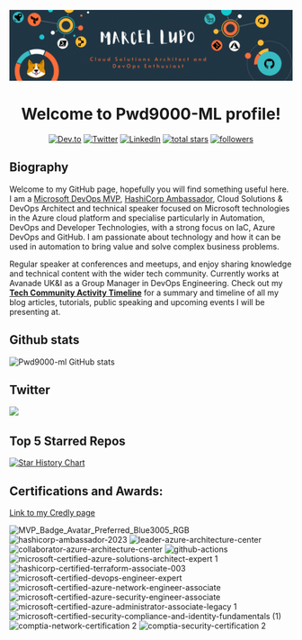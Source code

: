 ![Main](master.gif)

<h1 align="center">
  Welcome to Pwd9000-ML profile!
</h1>

<p align="center">
  <a href="https://dev.to/pwd9000/my-tech-community-activity-timeline-57lf">
    <img alt="Dev.to" title="Dev.to Blog" src="https://img.shields.io/badge/-DEV.TO%20BLOG-0A0A0A?style=for-the-badge&logo=devdotto&logoColor=white"></a>
  <a href="https://twitter.com/pwd9000?ref_src=twsrc%5Etfw">
    <img alt="Twitter" title="Twitter" src="https://img.shields.io/twitter/follow/Pwd9000?color=lightblue&label=%40pwd9000&logo=twitter&logoColor=white&style=for-the-badge"></a>
  <a href="https://www.linkedin.com/in/marcel-l-61b0a96b">
    <img alt="LinkedIn" title="LinkedIn" src="https://img.shields.io/badge/-Marcel%20Lupo-blue?style=for-the-badge&logo=Linkedin&logoColor=white/"></a>
  <a href="https://github.com/pwd9000-ML?tab=repositories&sort=stargazers">
    <img alt="total stars" title="Total stars on GitHub" src="https://img.shields.io/github/stars/Pwd9000-ML?logo=github&logoColor=white&style=for-the-badge"/></a>
  <a href="https://github.com/Pwd9000-ML?tab=followers">
    <img alt="followers" title="Follow me on Github" src="https://img.shields.io/github/followers/Pwd9000-ML?style=for-the-badge&logo=github&logoColor=white"/></a>
</p>

## Biography

Welcome to my GitHub page, hopefully you will find something useful here.  
I am a [Microsoft DevOps MVP](https://mvp.microsoft.com/en-us/PublicProfile/5004771?fullName=Marcel%20Lupo), [HashiCorp Ambassador](https://www.credly.com/badges/03bdf482-06d3-4d6c-9216-197b47f5094e), Cloud Solutions & DevOps Architect and technical speaker focused on Microsoft technologies in the Azure cloud platform and specialise particularly in Automation, DevOps and Developer Technologies, with a strong focus on IaC, Azure DevOps and GitHub.
I am passionate about technology and how it can be used in automation to bring value and solve complex business problems.

Regular speaker at conferences and meetups, and enjoy sharing knowledge and technical content with the wider tech community. Currently works at Avanade UK&I as a Group Manager in DevOps Engineering.
Check out my **[Tech Community Activity Timeline](https://dev.to/pwd9000/my-tech-community-activity-timeline-57lf)** for a summary and timeline of all my blog articles, tutorials, public speaking and upcoming events I will be presenting at.  

## Github stats

![Pwd9000-ml GitHub stats](https://github-readme-stats-sigma-five.vercel.app/api?username=Pwd9000-ML&theme=vue-dark&show_icons=true)
## Twitter

[<img src="https://img.shields.io/badge/-Follow-blue?style=for-the-badge&logo=twitter&logoColor=white"/>](https://twitter.com/pwd9000?ref_src=twsrc%5Etfw")

## Top 5 Starred Repos

[![Star History Chart](https://api.star-history.com/svg?repos=Pwd9000-ML/Azure-Terraform-Deployments,Pwd9000-ML/docker-github-runner-linux,Pwd9000-ML/blog-devto,Pwd9000-ML/terraform-azurerm-openai-private-chatgpt,Pwd9000-ML/terraform-azurerm-sonarqube-aci&type=Timeline)](https://star-history.com/#Pwd9000-ML/Azure-Terraform-Deployments&Pwd9000-ML/docker-github-runner-linux&Pwd9000-ML/blog-devto&Pwd9000-ML/terraform-azurerm-openai-private-chatgpt&Pwd9000-ML/terraform-azurerm-sonarqube-aci&Timeline)  

## Certifications and Awards:
[Link to my Credly page](https://www.credly.com/users/marcel-lupo/badges)

![MVP_Badge_Avatar_Preferred_Blue3005_RGB](https://user-images.githubusercontent.com/44137582/161389893-def07215-9f14-4e91-a026-0e3508b05235.jpg) ![hashicorp-ambassador-2023](https://github.com/Pwd9000-ML/Pwd9000-ML/assets/44137582/f0a9c7c1-5949-46f5-b1de-269d08405ed9) <img width="156" alt="leader-azure-architecture-center" src="https://user-images.githubusercontent.com/44137582/198001598-4c8a4656-15d3-4603-b43d-d4c67717862b.png"> <img width="156" alt="collaborator-azure-architecture-center" src="https://user-images.githubusercontent.com/44137582/198001260-c177a2e5-5527-4578-b15b-9bf266d1c3ea.png"> ![github-actions](https://user-images.githubusercontent.com/44137582/198000380-22f9609c-0ebd-4b7f-ac11-08fcf0fdb174.png)  ![microsoft-certified-azure-solutions-architect-expert 1](https://user-images.githubusercontent.com/44137582/161390188-410ae0c9-d30c-46c5-8b11-ac8621c4300c.png) ![hashicorp-certified-terraform-associate-003](https://github.com/Pwd9000-ML/Pwd9000-ML/assets/44137582/f86d92de-f692-4eb8-8890-95e4a86cba1c) ![microsoft-certified-devops-engineer-expert](https://user-images.githubusercontent.com/44137582/161390189-4c03109f-475e-4cc3-80be-cae2f34b5209.png) ![microsoft-certified-azure-network-engineer-associate](https://user-images.githubusercontent.com/44137582/161390185-d21c8969-5315-449f-b133-87f08dcda379.png) ![microsoft-certified-azure-security-engineer-associate](https://user-images.githubusercontent.com/44137582/161390186-d285bace-8bf8-4a2b-838a-3b9e3cb7e932.png) ![microsoft-certified-azure-administrator-associate-legacy 1](https://user-images.githubusercontent.com/44137582/161390190-dd2f54c1-b55c-414a-9efb-006335c3c217.png) ![microsoft-certified-security-compliance-and-identity-fundamentals (1)](https://user-images.githubusercontent.com/44137582/161390363-8e630c93-99f6-42a5-86a7-1a8686c7e0e0.png) ![comptia-network-certification 2](https://user-images.githubusercontent.com/44137582/161390110-82c7f761-b772-40c6-9435-28db73e4bd36.png) ![comptia-security-certification 2](https://user-images.githubusercontent.com/44137582/161390111-f36af7b5-97bf-4b19-bfcd-cfbd9df1ba22.png) 
